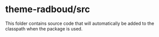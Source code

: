 # theme-radboud/src

This folder contains source code that will automatically be added to the classpath when
the package is used.

